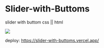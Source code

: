 # Slider-with-Buttoms
slider with buttom css || html

<img src="fondo.gif">

deploy: https://slider-with-buttoms.vercel.app/